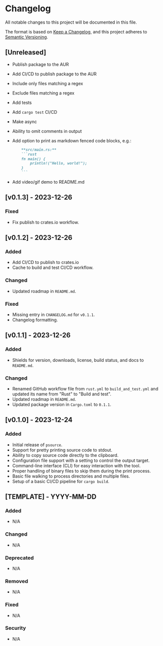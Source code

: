 # Changelog

All notable changes to this project will be documented in this file.

The format is based on [Keep a Changelog](https://keepachangelog.com/en/1.1.0/),
and this project adheres to [Semantic Versioning](https://semver.org/spec/v2.0.0.html).

## [Unreleased]

- Publish package to the AUR
- Add CI/CD to publish package to the AUR
- Include only files matching a regex
- Exclude files matching a regex
- Add tests
- Add `cargo test` CI/CD
- Make async
- Ability to omit comments in output
- Add option to print as markdown fenced code blocks, e.g.:

    ```markdown
        **src/main.rs:**
        ```rust
        fn main() {
            println!("Hello, world!");
        }
        ```
    ```
- Add video/gif demo to README.md

## [v0.1.3] - 2023-12-26

### Fixed

- Fix publish to crates.io workflow.

## [v0.1.2] - 2023-12-26

### Added

- Add CI/CD to publish to crates.io
- Cache to build and test CI/CD workflow.

### Changed

- Updated roadmap in `README.md`.

### Fixed

- Missing entry in `CHANGELOG.md` for `v0.1.1`.
- Changelog formatting.

## [v0.1.1] - 2023-12-26

### Added

- Shields for version, downloads, license, build status, and docs to `README.md`.

### Changed

- Renamed GitHub workflow file from `rust.yml` to `build_and_test.yml` and updated its name from "Rust" to "Build and test".
- Updated roadmap in `README.md`.
- Updated package version in `Cargo.toml` to `0.1.1`.

## [v0.1.0] - 2023-12-24

### Added

- Initial release of `psource`.
- Support for pretty printing source code to stdout.
- Ability to copy source code directly to the clipboard.
- Configuration file support with a setting to control the output target.
- Command-line interface (CLI) for easy interaction with the tool.
- Proper handling of binary files to skip them during the print process.
- Basic file walking to process directories and multiple files.
- Setup of a basic CI/CD pipeline for `cargo build`.

## [TEMPLATE] - YYYY-MM-DD

### Added

- N/A

### Changed

- N/A

### Deprecated

- N/A

### Removed

- N/A

### Fixed

- N/A

### Security

- N/A
